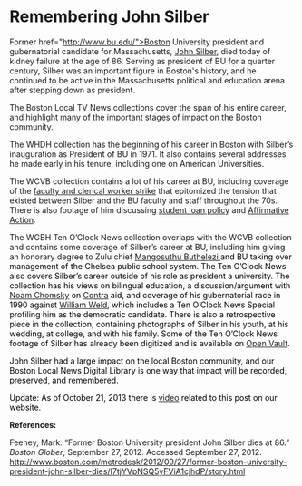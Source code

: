 # Remembering John Silber

<!-- p { margin-bottom: 0.08in; } -->Former <a
href="http://www.bu.edu/">Boston University</a> president and gubernatorial
candidate for Massachusetts, <a
href="http://en.wikipedia.org/wiki/John_Silber">John Silber</a>, died today of
kidney failure at the age of 86. Serving as president of BU for a quarter
century, Silber was an important figure in Boston's history, and he continued
to be active in the Massachusetts political and education arena after stepping
down as
president.

The Boston Local TV News collections cover the span of his entire career, and
highlight many of the important stages of impact on the Boston
community.

The WHDH collection has the beginning of his career in Boston with Silber’s
inauguration as President of BU in 1971. It also contains several addresses he
made early in his tenure, including one on American
Universities.

The WCVB collection contains a lot of his career at BU, including coverage of
the <a
href="http://bostonlocaltv.org/2012/04/union-struggles-at-b-u-1979/">faculty
and clerical worker strike</a> that epitomized the tension that existed
between Silber and the BU faculty and staff throughout the 70s. There is also
footage of him discussing <a
href="http://en.wikipedia.org/wiki/Student_loans_in_the_United_States">student
loan policy</a> and <a
href="http://en.wikipedia.org/wiki/Affirmative_action">Affirmative
Action</a>.

The WGBH Ten O’Clock News collection overlaps with the WCVB collection and
contains some coverage of Silber’s career at BU, including him giving an
honorary degree to Zulu chief <span style="color: #000000;"><a
href="http://en.wikipedia.org/wiki/Mangosuthu_Buthelezi">Mangosuthu Buthelezi
</a>and BU taking over management of the Chelsea public school system. The Ten
O’Clock News also covers Silber’s career outside of his role as president a
university. The collection has his views on bilingual education, a
discussion/argument with <a
href="http://en.wikipedia.org/wiki/Noam_Chompsky">Noam Chomsky</a> on <a
href="http://en.wikipedia.org/wiki/Contras">Contra</a> aid, and coverage of
his gubernatorial race in 1990 against <a
href="http://en.wikipedia.org/wiki/William_Weld">William Weld</a>, which
includes a Ten O’Clock News Special profiling him as the democratic candidate.
There is also a retrospective piece in the collection, containing photographs
of Silber in his youth, at his wedding, at college, and with his family. Some
of the Ten O’Clock News footage of Silber has already been digitized and is
available on <a
href="http://openvault.wgbh.org/catalog?f[person_cv][]=Silber%2C+John%2C+1926-&amp;q=john+silber&amp;search_field=all_fields&amp;utf8=%E2%9C%93&amp;x=0&amp;y=0">Open
Vault</a>.</span>

<span style="color: #000000;">John Silber had a large impact on the local
Boston community, and our Boston Local News Digital Library is one way that
impact will be recorded, preserved, and
remembered.</span>

<span style="color: #000000;">Update: As of October 21, 2013 there is <a
href="http://bostonlocaltv.org/catalog/V_MD7O25KRXWXTCO6">video</a> related to
this post on our
website.
</span>

<strong>References:</strong>

Feeney, Mark. “Former Boston University president John Silber dies at 86.”
<em>Boston Glober</em><em></em>, September 27, 2012. Accessed September 27,
2012.
http://www.boston.com/metrodesk/2012/09/27/former-boston-university-president-john-silber-dies/I7tjYVpNSQ5yFViA1cjhdP/story.html